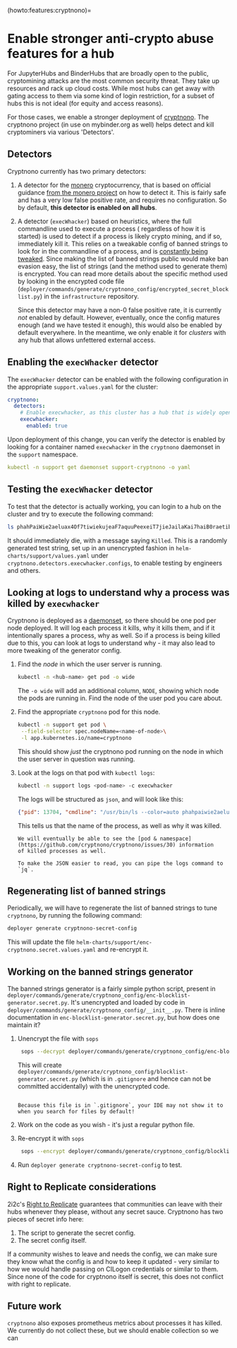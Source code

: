 (howto:features:cryptnono)=
# Enable stronger anti-crypto abuse features for a hub

For JupyterHubs and BinderHubs that are broadly open to the public, cryptomining
attacks are the most common security threat. They take up resources and rack up
cloud costs. While most hubs can get away with gating access to them via some
kind of login restriction, for a subset of hubs this is not ideal (for equity and
access reasons).

For those cases, we enable a stronger deployment of [cryptnono](https://github.com/cryptnono/cryptnono).
The cryptnono project (in use on mybinder.org as well) helps detect and kill cryptominers via
various 'Detectors'.

## Detectors

Cryptnono currently has two primary detectors:

1. A detector for the [monero](https://www.getmonero.org/) cryptocurrency, that is based on
   official guidance [from the monero project](https://blog.px.dev/detect-monero-miners/) on
   how to detect it. This is fairly safe and has a very low false positive rate, and requires
   no configuration. So by default, **this detector is enabled on all hubs**.

2. A detector (`execWhacker`) based on heuristics, where the full commandline used to execute a process (
   regardless of how it is started) is used to detect if a process is likely crypto mining,
   and if so, immediately kill it. This relies on a tweakable config of banned strings to
   look for in the commandline of a process, and is [constantly being tweaked](https://github.com/jupyterhub/mybinder.org-deploy/security/advisories/GHSA-j42g-x8qw-jjfh).
   Since making the list of banned strings public would make ban evasion easy, the list of
   strings (and the method used to generate them) is encrypted. You can read more details
   about the specific method used by looking in the encrypted code file (`deployer/commands/generate/cryptnono_config/encrypted_secret_blocklist.py`)
   in the `infrastructure` repository.

   Since this detector may have a non-0 false positive rate, it is currently *not* enabled by
   default. However, eventually, once the config matures enough (and we have tested it enough),
   this would also be enabled by default everywhere. In the meantime, we only enable it for
   *clusters* with any hub that allows unfettered external access.

## Enabling the `execWhacker` detector

The `execWhacker` detector can be enabled with the following configuration in the appropriate
`support.values.yaml` for the cluster:

```yaml
cryptnono:
  detectors:
    # Enable execwhacker, as this cluster has a hub that is widely open to the public
    execwhacker:
      enabled: true
```

Upon deployment of this change, you can verify the detector is enabled by looking for a container
named `execwhacker` in the `cryptnono` daemonset in the `support` namespace.

```yaml
kubectl -n support get daemonset support-cryptnono -o yaml
```

## Testing the `execWhacker` detector

To test that the detector is actually working, you can login to a hub on the cluster and
try to execute the following command:

```bash
ls phahPaiWie2aeluax4Of7tiwiekujeaF7aquuPeexeiT7jieJailaKai7haiB0raetib9ue8Ai2daeTaehaemohJeeyaifeip6nevae5Safeir9iep8Baic3nohn9zoa
```

It should immediately die, with a message saying `Killed`. This is a randomly generated test string, set up
in an unencrypted fashion in `helm-charts/support/values.yaml` under `cryptnono.detectors.execwhacker.configs`,
to enable testing by engineers and others.

## Looking at logs to understand why a process was killed by `execwhacker`

Cryptnono is deployed as a [daemonset](https://kubernetes.io/docs/concepts/workloads/controllers/daemonset/),
so there should be one pod per node deployed. It will log each process it kills, why it kills them, and if it
intentionally spares a process, why as well. So if a process is being killed due to this, you can look at logs
to understand why - it may also lead to more tweaking of the generator config.

1. Find the *node* in which the user server is running.

   ```bash
   kubectl -n <hub-name> get pod -o wide
   ```

   The `-o wide` will add an additional column, `NODE`, showing which node the pods are running in. Find the
   node of the user pod you care about.

2. Find the appropriate `cryptnono` pod for this node.

   ```bash
   kubectl -n support get pod \
    --field-selector spec.nodeName=<name-of-node>\
    -l app.kubernetes.io/name=cryptnono
   ```

   This should show *just* the cryptnono pod running on the node in which the user server in question was running.

3. Look at the logs on that pod with `kubectl logs`:

   ```bash
   kubectl -n support logs <pod-name> -c execwhacker
   ```

   The logs will be structured as `json`, and will look like this:

   ```json
   {"pid": 13704, "cmdline": "/usr/bin/ls --color=auto phahpaiwie2aeluax4of7tiwiekujeaf7aquupeexeit7jiejailakai7haib0raetib9ue8ai2daetaehaemohjeeyaifeip6nevae5safeir9iep8baic3nohn9zoa", "matched": "phahpaiwie2aeluax4of7tiwiekujeaf7aquupeexeit7jiejailakai7haib0raetib9ue8ai2daetaehaemohjeeyaifeip6nevae5safeir9iep8baic3nohn9zoa", "source": "execwhacker.bpf", "action": "killed", "event": "Killed process", "level": "info", "timestamp": "2024-01-30T19:35:36.610659Z"}
   ```

   This tells us that the name of the process, as well as why it was killed.

   ```{note}
   We will eventually be able to see the [pod & namespace](https://github.com/cryptnono/cryptnono/issues/30) information
   of killed processes as well.
   ```

   ```{tip}
   To make the JSON easier to read, you can pipe the logs command to `jq`.
   ```

## Regenerating list of banned strings

Periodically, we will have to regenerate the list of banned strings to tune `cryptnono`,
by running the following command:

```bash
deployer generate cryptnono-secret-config
```

This will update the file `helm-charts/support/enc-cryptnono.secret.values.yaml` and re-encrypt it.

## Working on the banned strings generator

The banned strings generator is a fairly simple python script, present in `deployer/commands/generate/cryptnono_config/enc-blocklist-generator.secret.py`.
It's unencrypted and loaded by code in `deployer/commands/generate/cryptnono_config/__init__.py`. There is inline
documentation in `enc-blocklist-generator.secret.py`, but how does one maintain it?

1. Unencrypt the file with `sops`

   ```bash
    sops --decrypt deployer/commands/generate/cryptnono_config/enc-blocklist-generator.secret.py > deployer/commands/generate/cryptnono_config/blocklist-generator.secret.py
   ```

   This will create `deployer/commands/generate/cryptnono_config/blocklist-generator.secret.py` (which is in `.gitignore` and hence
   can not be committed accidentally) with the unencrypted code.

   ```{note}

   Because this file is in `.gitignore`, your IDE may not show it to when you search for files by default!
   ```

2. Work on the code as you wish - it's just a regular python file.

3. Re-encrypt it with `sops`

   ```bash
    sops --encrypt deployer/commands/generate/cryptnono_config/blocklist-generator.secret.py > deployer/commands/generate/cryptnono_config/enc-blocklist-generator.secret.py
   ```

4. Run `deployer generate cryptnono-secret-config` to test.

## Right to Replicate considerations

2i2c's [Right to Replicate](https://2i2c.org/right-to-replicate/) guarantees that communities can leave
with their hubs whenever they please, without any secret sauce. Cryptnono has two pieces of secret info
here:

1. The script to generate the secret config.
2. The secret config itself.

If a community wishes to leave and needs the config, we can make sure they know what the config is and
how to keep it updated - very similar to how we would handle passing on CILogon credentials or similar to
them. Since none of the code for cryptnono itself is secret, this does not conflict with right to replicate.

## Future work

`cryptnono` also exposes prometheus metrics about processes it has killed. We currently do not collect these,
but we should enable collection so we can
